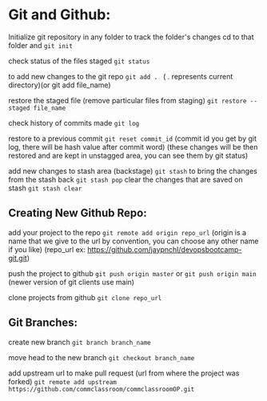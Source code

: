 # Git and Github:

Initialize git repository in any folder to track the folder's changes
cd to that folder and
`git init`

check status of the files staged
`git status`

to add new changes to the git repo
`git add . `
( . represents current directory)(or git add file_name)

restore the staged file (remove particular files from staging)
`git restore --staged file_name`

check history of commits made
`git log`

restore to a previous commit
`git reset commit_id`
(commit id you get by git log, there will be hash value after commit word)
(these changes will be then restored and are kept in unstagged area, you can see them by git status)

add new changes to stash area (backstage)
`git stash`
to bring the changes from the stash back
`git stash pop`
clear the changes that are saved on stash
`git stash clear`

## Creating New Github Repo:

add your project to the repo
`git remote add origin repo_url`
(origin is a name that we give to the url by convention, you can choose any other name if you like)
(repo_url ex: https://github.com/jaypnchl/devopsbootcamp-git.git)

push the project to github
`git push origin master`
or
`git push origin main` (newer version of git clients use main)

clone projects from github
`git clone repo_url`

## Git Branches:

create new branch
`git branch branch_name`

move head to the new branch
`git checkout branch_name`

add upstream url to make pull request (url from where the project was forked)
`git remote add upstream https://github.com/commclassroom/commclassroomOP.git`
